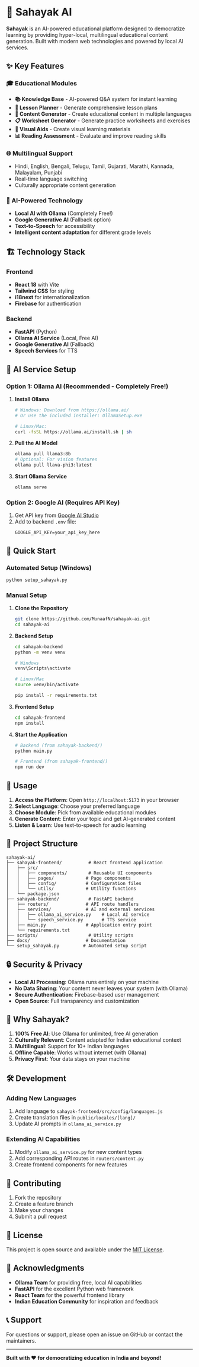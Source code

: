 # 🚀 Sahayak AI

**Sahayak** is an AI-powered educational platform designed to democratize learning by providing hyper-local, multilingual educational content generation. Built with modern web technologies and powered by local AI services.

## ✨ Key Features

### 🎓 Educational Modules
- **📚 Knowledge Base** - AI-powered Q&A system for instant learning
- **📝 Lesson Planner** - Generate comprehensive lesson plans
- **📄 Content Generator** - Create educational content in multiple languages
- **📋 Worksheet Generator** - Generate practice worksheets and exercises
- **🎨 Visual Aids** - Create visual learning materials
- **📊 Reading Assessment** - Evaluate and improve reading skills

### 🌐 Multilingual Support
- Hindi, English, Bengali, Telugu, Tamil, Gujarati, Marathi, Kannada, Malayalam, Punjabi
- Real-time language switching
- Culturally appropriate content generation

### 🤖 AI-Powered Technology
- **Local AI with Ollama** (Completely Free!)
- **Google Generative AI** (Fallback option)
- **Text-to-Speech** for accessibility
- **Intelligent content adaptation** for different grade levels

## 🏗️ Technology Stack

### Frontend
- **React 18** with Vite
- **Tailwind CSS** for styling
- **i18next** for internationalization
- **Firebase** for authentication

### Backend
- **FastAPI** (Python)
- **Ollama AI Service** (Local, Free AI)
- **Google Generative AI** (Fallback)
- **Speech Services** for TTS

## 🔧 AI Service Setup

### Option 1: Ollama AI (Recommended - Completely Free!)

1. **Install Ollama**
   ```bash
   # Windows: Download from https://ollama.ai/
   # Or use the included installer: OllamaSetup.exe
   
   # Linux/Mac:
   curl -fsSL https://ollama.ai/install.sh | sh
   ```

2. **Pull the AI Model**
   ```bash
   ollama pull llama3:8b
   # Optional: For vision features
   ollama pull llava-phi3:latest
   ```

3. **Start Ollama Service**
   ```bash
   ollama serve
   ```

### Option 2: Google AI (Requires API Key)
1. Get API key from [Google AI Studio](https://makersuite.google.com/app/apikey)
2. Add to backend `.env` file:
   ```env
   GOOGLE_API_KEY=your_api_key_here
   ```

## 🚀 Quick Start

### Automated Setup (Windows)
```bash
python setup_sahayak.py
```

### Manual Setup

1. **Clone the Repository**
   ```bash
   git clone https://github.com/MunaafN/sahayak-ai.git
   cd sahayak-ai
   ```

2. **Backend Setup**
   ```bash
   cd sahayak-backend
   python -m venv venv
   
   # Windows
   venv\Scripts\activate
   
   # Linux/Mac
   source venv/bin/activate
   
   pip install -r requirements.txt
   ```

3. **Frontend Setup**
   ```bash
   cd sahayak-frontend
   npm install
   ```

4. **Start the Application**
   ```bash
   # Backend (from sahayak-backend/)
   python main.py
   
   # Frontend (from sahayak-frontend/)
   npm run dev
   ```

## 🎯 Usage

1. **Access the Platform**: Open `http://localhost:5173` in your browser
2. **Select Language**: Choose your preferred language
3. **Choose Module**: Pick from available educational modules
4. **Generate Content**: Enter your topic and get AI-generated content
5. **Listen & Learn**: Use text-to-speech for audio learning

## 📁 Project Structure

```
sahayak-ai/
├── sahayak-frontend/          # React frontend application
│   ├── src/
│   │   ├── components/        # Reusable UI components
│   │   ├── pages/            # Page components
│   │   ├── config/           # Configuration files
│   │   └── utils/            # Utility functions
│   └── package.json
├── sahayak-backend/           # FastAPI backend
│   ├── routers/              # API route handlers
│   ├── services/             # AI and external services
│   │   ├── ollama_ai_service.py    # Local AI service
│   │   └── speech_service.py       # TTS service
│   ├── main.py               # Application entry point
│   └── requirements.txt
├── scripts/                   # Utility scripts
├── docs/                     # Documentation
└── setup_sahayak.py         # Automated setup script
```

## 🔒 Security & Privacy

- **Local AI Processing**: Ollama runs entirely on your machine
- **No Data Sharing**: Your content never leaves your system (with Ollama)
- **Secure Authentication**: Firebase-based user management
- **Open Source**: Full transparency and customization

## 🌟 Why Sahayak?

1. **100% Free AI**: Use Ollama for unlimited, free AI generation
2. **Culturally Relevant**: Content adapted for Indian educational context
3. **Multilingual**: Support for 10+ Indian languages
4. **Offline Capable**: Works without internet (with Ollama)
5. **Privacy First**: Your data stays on your machine

## 🛠️ Development

### Adding New Languages
1. Add language to `sahayak-frontend/src/config/languages.js`
2. Create translation files in `public/locales/[lang]/`
3. Update AI prompts in `ollama_ai_service.py`

### Extending AI Capabilities
1. Modify `ollama_ai_service.py` for new content types
2. Add corresponding API routes in `routers/content.py`
3. Create frontend components for new features

## 🤝 Contributing

1. Fork the repository
2. Create a feature branch
3. Make your changes
4. Submit a pull request

## 📄 License

This project is open source and available under the [MIT License](LICENSE).

## 🙏 Acknowledgments

- **Ollama Team** for providing free, local AI capabilities
- **FastAPI** for the excellent Python web framework
- **React Team** for the powerful frontend library
- **Indian Education Community** for inspiration and feedback

## 📞 Support

For questions or support, please open an issue on GitHub or contact the maintainers.

---

**Built with ❤️ for democratizing education in India and beyond!**

